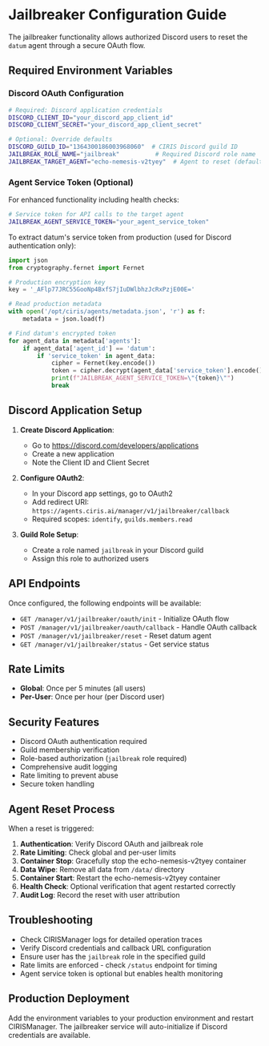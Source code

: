 # Jailbreaker Configuration Guide

The jailbreaker functionality allows authorized Discord users to reset the `datum` agent through a secure OAuth flow.

## Required Environment Variables

### Discord OAuth Configuration
```bash
# Required: Discord application credentials
DISCORD_CLIENT_ID="your_discord_app_client_id"
DISCORD_CLIENT_SECRET="your_discord_app_client_secret"

# Optional: Override defaults
DISCORD_GUILD_ID="1364300186003968060"  # CIRIS Discord guild ID
JAILBREAK_ROLE_NAME="jailbreak"          # Required Discord role name
JAILBREAK_TARGET_AGENT="echo-nemesis-v2tyey"  # Agent to reset (default: echo-nemesis-v2tyey)
```

### Agent Service Token (Optional)
For enhanced functionality including health checks:
```bash
# Service token for API calls to the target agent
JAILBREAK_AGENT_SERVICE_TOKEN="your_agent_service_token"
```

To extract datum's service token from production (used for Discord authentication only):
```python
import json
from cryptography.fernet import Fernet

# Production encryption key
key = '_AFlp77JRC55GooNp4BxfS7jIuDWlbhzJcRxPzjE00E='

# Read production metadata
with open('/opt/ciris/agents/metadata.json', 'r') as f:
    metadata = json.load(f)

# Find datum's encrypted token
for agent_data in metadata['agents']:
    if agent_data['agent_id'] == 'datum':
        if 'service_token' in agent_data:
            cipher = Fernet(key.encode())
            token = cipher.decrypt(agent_data['service_token'].encode()).decode()
            print(f"JAILBREAK_AGENT_SERVICE_TOKEN=\"{token}\"")
            break
```

## Discord Application Setup

1. **Create Discord Application**:
   - Go to https://discord.com/developers/applications
   - Create a new application
   - Note the Client ID and Client Secret

2. **Configure OAuth2**:
   - In your Discord app settings, go to OAuth2
   - Add redirect URI: `https://agents.ciris.ai/manager/v1/jailbreaker/callback`
   - Required scopes: `identify`, `guilds.members.read`

3. **Guild Role Setup**:
   - Create a role named `jailbreak` in your Discord guild
   - Assign this role to authorized users

## API Endpoints

Once configured, the following endpoints will be available:

- `GET /manager/v1/jailbreaker/oauth/init` - Initialize OAuth flow
- `POST /manager/v1/jailbreaker/oauth/callback` - Handle OAuth callback
- `POST /manager/v1/jailbreaker/reset` - Reset datum agent
- `GET /manager/v1/jailbreaker/status` - Get service status

## Rate Limits

- **Global**: Once per 5 minutes (all users)
- **Per-User**: Once per hour (per Discord user)

## Security Features

- Discord OAuth authentication required
- Guild membership verification
- Role-based authorization (`jailbreak` role required)
- Comprehensive audit logging
- Rate limiting to prevent abuse
- Secure token handling

## Agent Reset Process

When a reset is triggered:

1. **Authentication**: Verify Discord OAuth and jailbreak role
2. **Rate Limiting**: Check global and per-user limits
3. **Container Stop**: Gracefully stop the echo-nemesis-v2tyey container
4. **Data Wipe**: Remove all data from `/data/` directory
5. **Container Start**: Restart the echo-nemesis-v2tyey container
6. **Health Check**: Optional verification that agent restarted correctly
7. **Audit Log**: Record the reset with user attribution

## Troubleshooting

- Check CIRISManager logs for detailed operation traces
- Verify Discord credentials and callback URL configuration
- Ensure user has the `jailbreak` role in the specified guild
- Rate limits are enforced - check `/status` endpoint for timing
- Agent service token is optional but enables health monitoring

## Production Deployment

Add the environment variables to your production environment and restart CIRISManager. The jailbreaker service will auto-initialize if Discord credentials are available.
